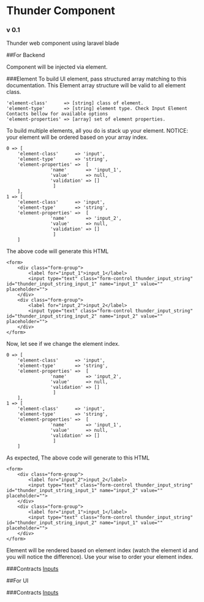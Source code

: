 # Thunder Component
### v 0.1
Thunder web component using laravel blade

##For Backend

Component will be injected via element. 

###Element 
To build UI element, pass structured array matching to this documentation. This Element array structure will be valid to all element class.

	'element-class'      => [string] class of element.
	'element-type'       => [string] element type. Check Input Element Contacts bellow for available options
	'element-properties' => [array] set of element properties.

To build multiple elements, all you do is stack up your element. NOTICE: your element will be ordered based on your array index.

 	0 => [
		'element-class'      => 'input',
		'element-type'       => 'string',
		'element-properties' =>  [
					'name'       => 'input_1',
					'value'      => null,
					'validation' => []
				     ]
		],
 	1 => [
		'element-class'      => 'input',
		'element-type'       => 'string',
		'element-properties' =>  [
					'name'       => 'input_2',
					'value'      => null,
					'validation' => []
				     ]
		]
		
The above code will generate this HTML

	<form>
		<div class="form-group">
			<label for="input_1">input_1</label>
			<input type="text" class="form-control thunder_input_string" id="thunder_input_string_input_1" name="input_1" value="" placeholder="">
		</div>
		<div class="form-group">
			<label for="input_2">input_2</label>
			<input type="text" class="form-control thunder_input_string" id="thunder_input_string_input_2" name="input_2" value="" placeholder="">
		</div>		
	</form>
	
Now, let see if we change the element index.

 	0 => [
		'element-class'      => 'input',
		'element-type'       => 'string',
		'element-properties' =>  [
					'name'       => 'input_2',
					'value'      => null,
					'validation' => []
				     ]
		],
 	1 => [
		'element-class'      => 'input',
		'element-type'       => 'string',
		'element-properties' =>  [
					'name'       => 'input_1',
					'value'      => null,
					'validation' => []
				     ]
		]
		
As expected, The above code will generate to this HTML

	<form>
		<div class="form-group">
			<label for="input_2">input_2</label>
			<input type="text" class="form-control thunder_input_string" id="thunder_input_string_input_1" name="input_2" value="" placeholder="">
		</div>
		<div class="form-group">
			<label for="input_1">input_1</label>
			<input type="text" class="form-control thunder_input_string" id="thunder_input_string_input_2" name="input_1" value="" placeholder="">
		</div>		
	</form>	

Element will be rendered based on element index (watch the element id and you will notice the difference). Use your wise to order your element index.

###Contracts 
[Inputs](https://github.com/ThunderID/ThunderComponents/blob/master/Contracts/Backend/Inputs.mdown)

##For UI

###Contracts 
[Inputs](https://github.com/ThunderID/ThunderComponents/blob/master/Contracts/UI/inputs.mdown)

